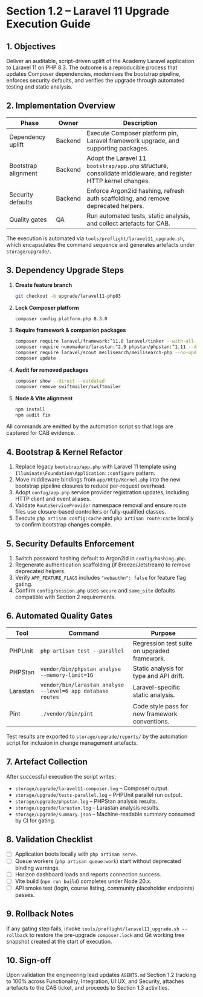 # Section 1.2 – Laravel 11 Upgrade Execution Guide

## 1. Objectives
Deliver an auditable, script-driven uplift of the Academy Laravel application to Laravel 11 on PHP 8.3. The outcome is a reproducible process that updates Composer dependencies, modernises the bootstrap pipeline, enforces security defaults, and verifies the upgrade through automated testing and static analysis.

## 2. Implementation Overview
| Phase | Owner | Description |
| --- | --- | --- |
| Dependency uplift | Backend | Execute Composer platform pin, Laravel framework upgrade, and supporting packages. |
| Bootstrap alignment | Backend | Adopt the Laravel 11 `bootstrap/app.php` structure, consolidate middleware, and register HTTP kernel changes. |
| Security defaults | Backend | Enforce Argon2id hashing, refresh auth scaffolding, and remove deprecated helpers. |
| Quality gates | QA | Run automated tests, static analysis, and collect artefacts for CAB. |

The execution is automated via `tools/preflight/laravel11_upgrade.sh`, which encapsulates the command sequence and generates artefacts under `storage/upgrade/`.

## 3. Dependency Upgrade Steps
1. **Create feature branch**
   ```bash
   git checkout -b upgrade/laravel11-php83
   ```
2. **Lock Composer platform**
   ```bash
   composer config platform.php 8.3.0
   ```
3. **Require framework & companion packages**
   ```bash
   composer require laravel/framework:^11.0 laravel/tinker --with-all-dependencies
   composer require nunomaduro/larastan:^2.9 phpstan/phpstan:^1.11 --dev
   composer require laravel/scout meilisearch/meilisearch-php --no-update
   composer update
   ```
4. **Audit for removed packages**
   ```bash
   composer show --direct --outdated
   composer remove swiftmailer/swiftmailer
   ```
5. **Node & Vite alignment**
   ```bash
   npm install
   npm audit fix
   ```

All commands are emitted by the automation script so that logs are captured for CAB evidence.

## 4. Bootstrap & Kernel Refactor
1. Replace legacy `bootstrap/app.php` with Laravel 11 template using `Illuminate\Foundation\Application::configure` pattern.
2. Move middleware bindings from `app/Http/Kernel.php` into the new bootstrap pipeline closures to reduce per-request overhead.
3. Adopt `config/app.php` service provider registration updates, including HTTP client and event aliases.
4. Validate `RouteServiceProvider` namespace removal and ensure route files use closure-based controllers or fully-qualified classes.
5. Execute `php artisan config:cache` and `php artisan route:cache` locally to confirm bootstrap changes compile.

## 5. Security Defaults Enforcement
1. Switch password hashing default to Argon2id in `config/hashing.php`.
2. Regenerate authentication scaffolding (if Breeze/Jetstream) to remove deprecated helpers.
3. Verify `APP_FEATURE_FLAGS` includes `"webauthn": false` for feature flag gating.
4. Confirm `config/session.php` uses `secure` and `same_site` defaults compatible with Section 2 requirements.

## 6. Automated Quality Gates
| Tool | Command | Purpose |
| --- | --- | --- |
| PHPUnit | `php artisan test --parallel` | Regression test suite on upgraded framework. |
| PHPStan | `vendor/bin/phpstan analyse --memory-limit=1G` | Static analysis for type and API drift. |
| Larastan | `vendor/bin/larastan analyse --level=6 app database routes` | Laravel-specific static analysis. |
| Pint | `./vendor/bin/pint` | Code style pass for new framework conventions. |

Test results are exported to `storage/upgrade/reports/` by the automation script for inclusion in change management artefacts.

## 7. Artefact Collection
After successful execution the script writes:
- `storage/upgrade/laravel11-composer.log` – Composer output.
- `storage/upgrade/tests-parallel.log` – PHPUnit parallel run output.
- `storage/upgrade/phpstan.log` – PHPStan analysis results.
- `storage/upgrade/larastan.log` – Larastan analysis results.
- `storage/upgrade/summary.json` – Machine-readable summary consumed by CI for gating.

## 8. Validation Checklist
- [ ] Application boots locally with `php artisan serve`.
- [ ] Queue workers (`php artisan queue:work`) start without deprecated binding warnings.
- [ ] Horizon dashboard loads and reports connection success.
- [ ] Vite build (`npm run build`) completes under Node 20.x.
- [ ] API smoke test (login, course listing, community placeholder endpoints) passes.

## 9. Rollback Notes
If any gating step fails, invoke `tools/preflight/laravel11_upgrade.sh --rollback` to restore the pre-upgrade `composer.lock` and Git working tree snapshot created at the start of execution.

## 10. Sign-off
Upon validation the engineering lead updates `AGENTS.md` Section 1.2 tracking to 100% across Functionality, Integration, UI:UX, and Security, attaches artefacts to the CAB ticket, and proceeds to Section 1.3 activities.
